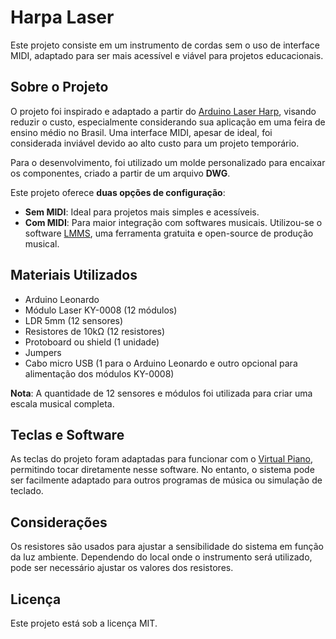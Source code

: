 # Harpa Laser

Este projeto consiste em um instrumento de cordas sem o uso de interface MIDI, adaptado para ser mais acessível e viável para projetos educacionais.

## Sobre o Projeto

O projeto foi inspirado e adaptado a partir do [Arduino Laser Harp](https://www.instructables.com/Arduino-Laser-Harp-1/), visando reduzir o custo, especialmente considerando sua aplicação em uma feira de ensino médio no Brasil. Uma interface MIDI, apesar de ideal, foi considerada inviável devido ao alto custo para um projeto temporário.

Para o desenvolvimento, foi utilizado um molde personalizado para encaixar os componentes, criado a partir de um arquivo **DWG**.

Este projeto oferece **duas opções de configuração**:
- **Sem MIDI**: Ideal para projetos mais simples e acessíveis.
- **Com MIDI**: Para maior integração com softwares musicais. Utilizou-se o software [LMMS](https://lmms.io/), uma ferramenta gratuita e open-source de produção musical.

## Materiais Utilizados

- Arduino Leonardo
- Módulo Laser KY-0008 (12 módulos)
- LDR 5mm (12 sensores)
- Resistores de 10kΩ (12 resistores)
- Protoboard ou shield (1 unidade)
- Jumpers
- Cabo micro USB (1 para o Arduino Leonardo e outro opcional para alimentação dos módulos KY-0008)

**Nota**: A quantidade de 12 sensores e módulos foi utilizada para criar uma escala musical completa.

## Teclas e Software

As teclas do projeto foram adaptadas para funcionar com o [Virtual Piano](https://virtualpiano.net/), permitindo tocar diretamente nesse software. No entanto, o sistema pode ser facilmente adaptado para outros programas de música ou simulação de teclado.

## Considerações

Os resistores são usados para ajustar a sensibilidade do sistema em função da luz ambiente. Dependendo do local onde o instrumento será utilizado, pode ser necessário ajustar os valores dos resistores.

## Licença

Este projeto está sob a licença MIT.
